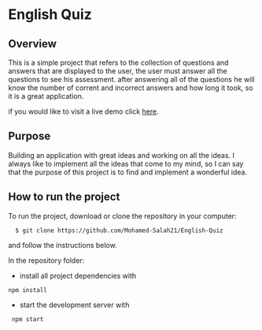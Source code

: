 # English Quiz

## Overview

This is a simple project that refers to the collection of questions and answers that are displayed to the user, the user must answer all the questions to see his assessment. after answering all of the questions he will know the number of corrent and incorrect answers and how long it took, so it is a great application.

if you would like to visit a live demo click [here](https://englishquiz22.netlify.app/).


## Purpose

Building an application with great ideas and working on all the ideas. I always like to implement all the ideas that come to my mind, so I can say that the purpose of this project is to find and implement a wonderful idea.

## How to run the project

To run the project, download or clone the repository in your computer:

```
  $ git clone https://github.com/Mohamed-Salah21/English-Quiz
```

and follow the instructions below.


In the repository folder:

* install all project dependencies with

```
npm install
```

* start the development server with

```
 npm start
```

